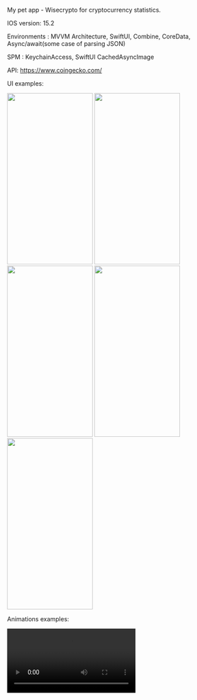 My pet app - Wisecrypto for cryptocurrency statistics.

IOS version:   15.2

Environments : MVVM Architecture,
               SwiftUI,
               Combine,
               CoreData,
               Async/await(some case of parsing JSON)

SPM :          KeychainAccess,
               SwiftUI CachedAsyncImage 

API:          https://www.coingecko.com/

UI examples:

<img src="https://user-images.githubusercontent.com/61916414/228845056-ff9758c4-9e7b-4759-a954-c1738d9b45ff.png" width="200" height="400" /> <img src="https://user-images.githubusercontent.com/61916414/228845080-bfabc602-0a54-441d-8fc0-896129b0cb9d.png" width="200" height="400" /> <img src="https://user-images.githubusercontent.com/61916414/228845118-c9c98910-2ed3-4ac3-b3aa-7999b48aa965.png" width="200" height="400" /> <img src="https://user-images.githubusercontent.com/61916414/228845136-11327749-0e98-43e8-a830-f4585054bbf0.png" width="200" height="400" /> <img src="https://user-images.githubusercontent.com/61916414/228845147-fbe00f82-80e8-4938-b378-fd274e32bae2.png" width="200" height="400" />

Animations examples:

<video src="https://user-images.githubusercontent.com/61916414/228867979-318c8495-1af1-4d02-bdb1-380bb9698b40.mp4">
  <video src="https://user-images.githubusercontent.com/61916414/228868128-d39eb46a-0cf2-417c-a15c-7c7b806ab705.mp4">
    <video src="https://user-images.githubusercontent.com/61916414/228868054-5e0064a8-60ba-4fe3-8c24-b705dcc920e2.mp4">
      <video src="https://user-images.githubusercontent.com/61916414/228868172-8f410b66-c8be-4cfe-9d72-fd3051871a31.mp4">

https://user-images.githubusercontent.com/61916414/228867979-318c8495-1af1-4d02-bdb1-380bb9698b40.mp4


https://user-images.githubusercontent.com/61916414/228868128-d39eb46a-0cf2-417c-a15c-7c7b806ab705.mp4


https://user-images.githubusercontent.com/61916414/228868054-5e0064a8-60ba-4fe3-8c24-b705dcc920e2.mp4


https://user-images.githubusercontent.com/61916414/228868172-8f410b66-c8be-4cfe-9d72-fd3051871a31.mp4
